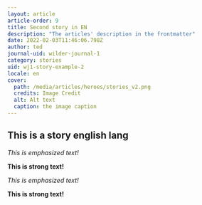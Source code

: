 ```yaml
---
layout: article
article-order: 9
title: Second story in EN
description: "The articles' description in the frontmatter"
date: 2022-02-03T11:46:06.798Z
author: ted
journal-uid: wilder-journal-1
category: stories
uid: wj1-story-example-2
locale: en
cover: 
  path: /media/articles/heroes/stories_v2.png
  credits: Image Credit
  alt: Alt text
  caption: the image caption
---
```


## This is a story english lang

_This is emphasized text!_

__This is strong text!__

*This is emphasized text!*

**This is strong text!**
